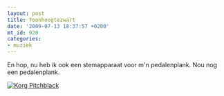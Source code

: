 ```yaml
---
layout: post
title: Toonhoogtezwart
date: '2009-07-13 18:37:57 +0200'
mt_id: 920
categories:
- muziek
---
```

En hop, nu heb ik ook een stemapparaat voor m'n pedalenplank. Nou nog een pedalenplank.

<a href=" http://www.korg.com/Product.aspx?pd=295"><img alt="Korg Pitchblack" src="{{ site.url }}/images/Korg%20Pitchblack.gif" /></a>
